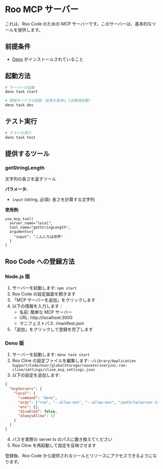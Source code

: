 # Roo MCP サーバー

これは、Roo Code のための MCP サーバーです。このサーバーは、基本的なツールを提供します。

## 前提条件

- [Deno](https://deno.com/) がインストールされていること

## 起動方法

```bash
# サーバーの起動
deno task start

# 開発モードでの起動（変更を監視して自動再起動）
deno task dev
```

## テスト実行

```bash
# テストの実行
deno task test
```

## 提供するツール

### getStringLength

文字列の長さを返すツール

**パラメータ:**

- `input` (string, 必須): 長さを計算する文字列

**使用例:**

```
use_mcp_tool(
  server_name="local",
  tool_name="getStringLength",
  arguments={
    "input": "こんにちは世界"
  }
)
```

## Roo Code への登録方法

### Node.js 版

1. サーバーを起動します: `npm start`
2. Roo Code の設定画面を開きます
3. 「MCP サーバーを追加」をクリックします
4. 以下の情報を入力します：
   - 名前: 簡単な MCP サーバー
   - URL: http://localhost:3000
   - マニフェストパス: /manifest.json
5. 「追加」をクリックして登録を完了します

### Deno 版

1. サーバーを起動します: `deno task start`
2. Roo Cline の設定ファイルを編集します: `~/Library/Application Support/Code/User/globalStorage/rooveterinaryinc.roo-cline/settings/cline_mcp_settings.json`
3. 以下の設定を追加します:

```json
{
  "mcpServers": {
    "local": {
      "command": "deno",
      "args": ["run", "--allow-net", "--allow-env", "/path/to/server.ts"],
      "env": {},
      "disabled": false,
      "alwaysAllow": []
    }
  }
}
```

4. パスを実際の server.ts のパスに置き換えてください
5. Roo Cline を再起動して設定を反映させます

登録後、Roo Code から提供されるツールとリソースにアクセスできるようになります。
